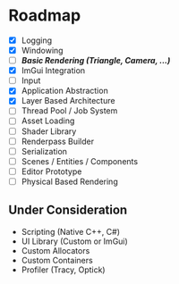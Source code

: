 # Roadmap

- [x] Logging
- [x] Windowing
- [ ] **_Basic Rendering (Triangle, Camera, ...)_**
- [x] ImGui Integration
- [ ] Input
- [x] Application Abstraction
- [x] Layer Based Architecture
- [ ] Thread Pool / Job System
- [ ] Asset Loading
- [ ] Shader Library
- [ ] Renderpass Builder
- [ ] Serialization
- [ ] Scenes / Entities / Components
- [ ] Editor Prototype
- [ ] Physical Based Rendering

## Under Consideration

- Scripting (Native C++, C#)
- UI Library (Custom or ImGui)
- Custom Allocators
- Custom Containers
- Profiler (Tracy, Optick)

